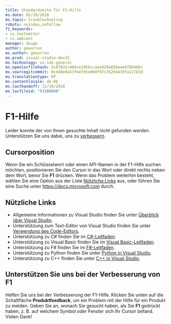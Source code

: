 ```yaml
---
title: Standardseite für F1-Hilfe
ms.date: 02/28/2018
ms.topic: troubleshooting
robots: noindex,nofollow
f1_keywords:
- vs.texteditor
- vs.ambient
manager: douge
author: gewarren
ms.author: gewarren
ms.prod: visual-studio-dev15
ms.technology: vs-ide-general
ms.openlocfilehash: 5c87831c468ce105bccaaad26e826aae6f0b46bc
ms.sourcegitcommit: 0cdd8e8a53fb4fd5e869f07c35204419fa12783d
ms.translationtype: HT
ms.contentlocale: de-DE
ms.lasthandoff: 12/10/2018
ms.locfileid: "53160048"
---
```

# <a name="f1-help"></a>F1-Hilfe

Leider konnte der von Ihnen gesuchte Inhalt nicht gefunden werden. Unterstützen Sie uns dabei, uns zu [verbessern](#help-us-improve-f1).

## <a name="cursor-position"></a>Cursorposition

Wenn Sie ein Schlüsselwort oder einen API-Namen in der F1-Hilfe suchen möchten, positionieren Sie den Cursor in das Wort oder direkt rechts neben dem Wort, bevor Sie **F1** drücken. Wenn das Problem weiterhin besteht, wählen Sie eine Option aus der Liste [Nützliche Links](#useful-links) aus, oder führen Sie eine Suche unter https://docs.microsoft.com durch.

## <a name="useful-links"></a>Nützliche Links

- Allgemeine Informationen zu Visual Studio finden Sie unter [Überblick über Visual Studio](../../get-started/visual-studio-ide.md).
- Unterstützung zum Text-Editor von Visual Studio finden Sie unter [Verwendung des Code-Editors](../../ide/writing-code-in-the-code-and-text-editor.md).
- Unterstützung zu C# finden Sie im [C#-Leitfaden](/dotnet/csharp/index).
- Unterstützung zu Visual Basic finden Sie im [Visual Basic-Leitfaden](/dotnet/visual-basic/).
- Unterstützung zu F# finden Sie im [F#-Leitfaden](/dotnet/fsharp/).
- Unterstützung zu Python finden Sie unter [Python in Visual Studio](../../python/overview-of-python-tools-for-visual-studio.md).
- Unterstützung zu C++ finden Sie unter [C++ in Visual Studio](/cpp/visual-cpp-in-visual-studio).

## <a name="help-us-improve-f1"></a>Unterstützen Sie uns bei der Verbesserung von F1

Helfen Sie uns bei der Verbesserung der F1-Hilfe. Klicken Sie unten auf die Schaltfläche **Produktfeedback**, um ein Problem mit der Hilfe für ein Produkt zu melden. Geben Sie an, wonach Sie gesucht haben, als Sie **F1** gedrückt haben, z. B. auf welchem Symbol oder Fenster sich Ihr Cursor befand. Vielen Dank!
